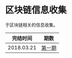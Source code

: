 # 区块链信息收集
于区块链相关的信息收集。

|  完结时间 |  期数 | 
| ------------ | ------------ | 
|  2018.03.21 | [第一期](./md/1.md "第一期")  | 



